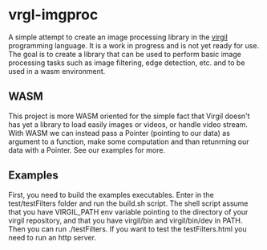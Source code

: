 # vrgl-imgproc
A simple attempt to create an image processing library in the [virgil](https://github.com/titzer/virgil) programming language.
It is a work in progress and is not yet ready for use. The goal is to create a library that can be used to perform basic image processing tasks such as image filtering, edge detection, etc. and to be used in a wasm environment.

## WASM 
This project is more WASM oriented for the simple fact that Virgil doesn't has yet a library to load easily images or videos, or handle video stream. With WASM we can instead pass a Pointer (pointing to our data) as argument to a function, make some computation and than retunrning our data with a Pointer. See our examples for more.

## Examples
First, you need to build the examples executables. Enter in the test/testFilters folder and run the build.sh script. The shell script assume that you have VIRGIL_PATH env variable pointing to the directory of your virgil repository, and that you have virgil/bin and virgil/bin/dev in PATH.
Then you can run ./testFilters. If you want to test the testFilters.html you need to run an http server.